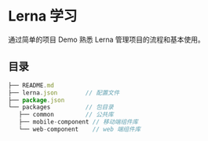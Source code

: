 # Lerna 学习

通过简单的项目 Demo 熟悉 Lerna 管理项目的流程和基本使用。

## 目录

```js
├── README.md
├── lerna.json        // 配置文件
├── package.json
└── packages          // 包目录
   ├── common         // 公共库
   ├── mobile-component // 移动端组件库
   └── web-component    // web 端组件库
```

